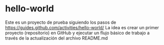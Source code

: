 # hello-world
Este es un proyecto de prueba siguiendo los pasos de https://guides.github.com/activities/hello-world/
La idea es crear un primer proyecto (repositorio) en GitHub y ejecutar un flujo básico de trabajo a través de la actualización del archivo README.md
